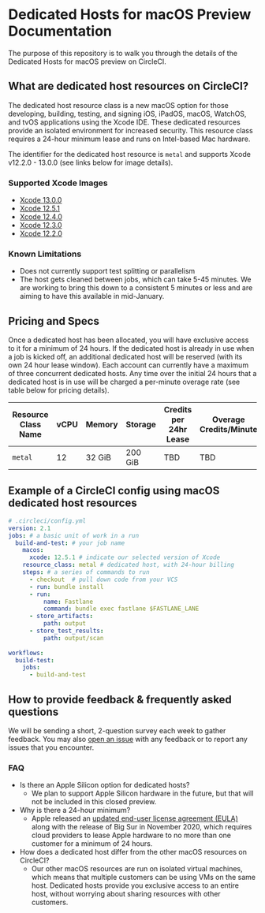 # Dedicated Hosts for macOS Preview Documentation
The purpose of this repository is to walk you through the details of the Dedicated Hosts for macOS preview on CircleCI.
## What are dedicated host resources on CircleCI?
The dedicated host resource class is a new macOS option for those developing, building, testing, and signing iOS, iPadOS, macOS, WatchOS, and tvOS applications using the Xcode IDE. These dedicated resources provide an isolated environment for increased security. This resource class requires a 24-hour minimum lease and runs on Intel-based Mac hardware. 

The identifier for the dedicated host resource is `metal` and supports Xcode v12.2.0 - 13.0.0 (see links below for image details).
### Supported Xcode Images
* [Xcode 13.0.0](https://circle-macos-docs.s3.amazonaws.com/image-manifest/cci-macos-production-1977/index.html)
* [Xcode 12.5.1](https://circle-macos-docs.s3.amazonaws.com/image-manifest/cci-macos-production-1964/index.html)
* [Xcode 12.4.0](https://circle-macos-docs.s3.amazonaws.com/image-manifest/cci-macos-production-1970/index.html)
* [Xcode 12.3.0](https://circle-macos-docs.s3.amazonaws.com/image-manifest/cci-macos-production-1971/index.html)
* [Xcode 12.2.0](https://circle-macos-docs.s3.amazonaws.com/image-manifest/cci-macos-production-1975/index.html)
### Known Limitations
* Does not currently support test splitting or parallelism
* The host gets cleaned between jobs, which can take 5-45 minutes. We are working to bring this down to a consistent 5 minutes or less and are aiming to have this available in mid-January.
## Pricing and Specs
Once a dedicated host has been allocated, you will have exclusive access to it for a minimum of 24 hours. If the dedicated host is already in use when a job is kicked off, an additional dedicated host will be reserved (with its own 24 hour lease window). Each account can currently have a maximum of three concurrent dedicated hosts. Any time over the initial 24 hours that a dedicated host is in use will be charged a per-minute overage rate (see table below for pricing details).

|Resource Class Name|vCPU|Memory|Storage|Credits per 24hr Lease|Overage Credits/Minute
|---|---|---|---|---|---|
|`metal`|12|32 GiB|200 GiB|TBD|TBD

## Example of a CircleCI config using macOS dedicated host resources
```yaml
# .circleci/config.yml
version: 2.1
jobs: # a basic unit of work in a run
  build-and-test: # your job name
    macos:
      xcode: 12.5.1 # indicate our selected version of Xcode
    resource_class: metal # dedicated host, with 24-hour billing
    steps: # a series of commands to run
      - checkout  # pull down code from your VCS
      - run: bundle install
      - run:
          name: Fastlane
          command: bundle exec fastlane $FASTLANE_LANE
      - store_artifacts:
          path: output
      - store_test_results:
          path: output/scan
          
workflows:
  build-test:
    jobs:
      - build-and-test
```
## How to provide feedback & frequently asked questions
We will be sending a short, 2-question survey each week to gather feedback. You may also [open an issue](https://github.com/CircleCI-Public/macos-dedicated-host-preview-docs/issues) with any feedback or to report any issues that you encounter.
### FAQ
* Is there an Apple Silicon option for dedicated hosts?
  * We plan to support Apple Silicon hardware in the future, but that will not be included in this closed preview.
* Why is there a 24-hour minimum?
  * Apple released an [updated end-user license agreement (EULA)](https://www.apple.com/legal/sla/docs/macOSBigSur.pdf) along with the release of Big Sur in November 2020, which requires cloud providers to lease Apple hardware to no more than one customer for a minimum of 24 hours.
* How does a dedicated host differ from the other macOS resources on CircleCI?
  * Our other macOS resources are run on isolated virtual machines, which means that multiple customers can be using VMs on the same host. Dedicated hosts provide you exclusive access to an entire host, without worrying about sharing resources with other customers.
